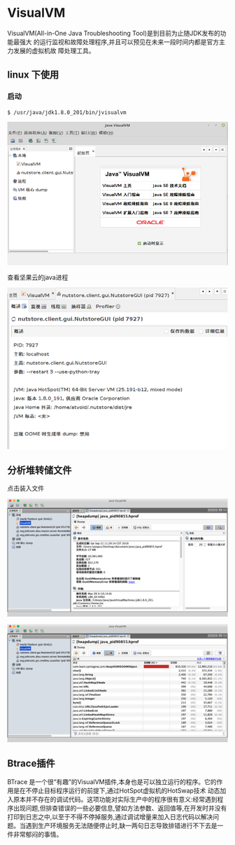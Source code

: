 

# VisualVM

VisualVM(All-in-One Java Troubleshooting Tool)是到目前为止随JDK发布的功能最强大
的运行监视和故障处理程序,并且可以预见在未来一段时间内都是官方主力发展的虚拟机故
障处理工具。





## linux 下使用

### 启动

```shell
$ /usr/java/jdk1.8.0_201/bin/jvisualvm 
```

![1568733093992](assets/VisualVM/1568733093992.png)



查看坚果云的java进程

![1568733279773](assets/VisualVM/1568733279773.png)





## 分析堆转储文件

点击装入文件

![image-20190921113906547](assets/VisualVM/image-20190921113906547.png)



![image-20190921113919983](assets/VisualVM/image-20190921113919983.png)



## Btrace插件

BTrace 是一个很“有趣”的VisualVM插件,本身也是可以独立运行的程序。它的作用是在不停止目标程序运行的前提下,通过HotSpot虚拟机的HotSwap技术 动态加入原本并不存在的调试代码。这项功能对实际生产中的程序很有意义:经常遇到程序出现问题,但排查错误的一些必要信息,譬如方法参数、返回值等,在开发时并没有打印到日志之中,以至于不得不停掉服务,通过调试增量来加入日志代码以解决问题。当遇到生产环境服务无法随便停止时,缺一两句日志导致排错进行不下去是一件非常郁闷的事情。